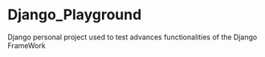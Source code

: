 # Django_Playground
Django personal project used to test advances functionalities of the Django FrameWork
